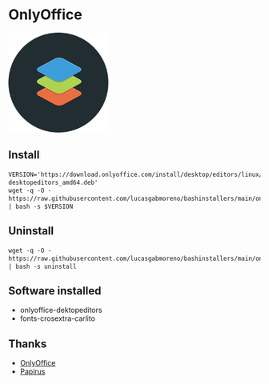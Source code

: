 # OnlyOffice
<img src="preview.svg" width="200">

## Install
```
VERSION='https://download.onlyoffice.com/install/desktop/editors/linux/onlyoffice-desktopeditors_amd64.deb'
wget -q -O - https://raw.githubusercontent.com/lucasgabmoreno/bashinstallers/main/onlyoffice/install.sh | bash -s $VERSION
```

## Uninstall
```
wget -q -O - https://raw.githubusercontent.com/lucasgabmoreno/bashinstallers/main/onlyoffice/install.sh | bash -s uninstall
```

## Software installed
* onlyoffice-dektopeditors
* fonts-crosextra-carlito

## Thanks
* [OnlyOffice](https://www.onlyoffice.com/es/)
* [Papirus](https://github.com/PapirusDevelopmentTeam)
